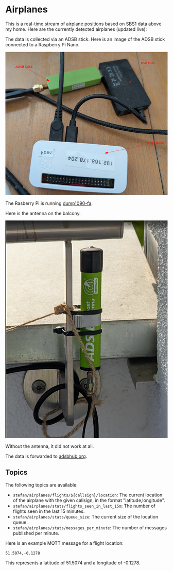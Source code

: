 # Airplanes

This is a real-time stream of airplane positions based on SBS1 data above my home. Here are the 
currently detected airplanes (updated live):

<WorldMap>
 <Markers topic="stefan/airplanes/flights/+/location" />
</WorldMap>

The data is collected via an ADSB stick. Here is an image of the ADSB stick connected
to a Raspberry Pi Nano.

![ADSB Stick, Raspberry Pi](airplanes1.png)

The Rasberry Pi is running [dump1090-fa](https://github.com/edgeofspace/dump1090-fa). 

Here is the antenna on the balcony.

![Antenna](airplanes2.png)

Without the antenna, it did not work at all.

The data is forwarded to [adsbhub.org](adsbhub.org). 

## Topics

The following topics are available:

- `stefan/airplanes/flights/${callsign}/location`: The current location of the airplane with the given callsign, in the format "latitude,longitude".
- `stefan/airplanes/stats/flights_seen_in_last_15m`: The number of flights seen in the last 15 minutes.
- `stefan/airplanes/stats/queue_size`: The current size of the location queue.
- `stefan/airplanes/stats/messages_per_minute`: The number of messages published per minute.

Here is an example MQTT message for a flight location:

```
51.5074,-0.1278
```

This represents a latitude of 51.5074 and a longitude of -0.1278.

